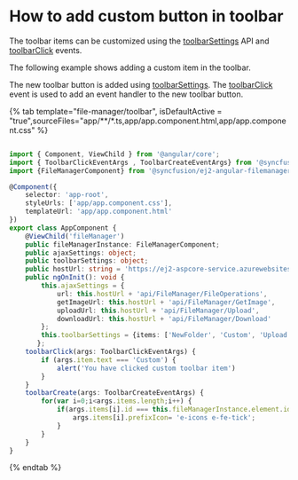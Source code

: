 # How to add custom button in toolbar

The toolbar items can be customized using the [toolbarSettings](../../api/file-manager/#toolbarsettings) API and [toolbarClick](../../api/file-manager/#toolbarclick) events.

The following example shows adding a custom item in the toolbar.

The new toolbar button is added using [toolbarSettings](../../api/file-manager/#toolbarsettings). The [toolbarClick](../../api/file-manager/#toolbarclick) event is used to add an event handler to the new toolbar button.

{% tab template="file-manager/toolbar", isDefaultActive = "true",sourceFiles="app/**/*.ts,app/app.component.html,app/app.component.css" %}

```typescript

import { Component, ViewChild } from '@angular/core';
import { ToolbarClickEventArgs , ToolbarCreateEventArgs} from '@syncfusion/ej2-filemanager';
import {FileManagerComponent} from '@syncfusion/ej2-angular-filemanager';

@Component({
    selector: 'app-root',
    styleUrls: ['app/app.component.css'],
    templateUrl: 'app/app.component.html'
})
export class AppComponent {
    @ViewChild('fileManager')
    public fileManagerInstance: FileManagerComponent;
    public ajaxSettings: object;
    public toolbarSettings: object;
    public hostUrl: string = 'https://ej2-aspcore-service.azurewebsites.net/';
    public ngOnInit(): void {
        this.ajaxSettings = {
            url: this.hostUrl + 'api/FileManager/FileOperations',
            getImageUrl: this.hostUrl + 'api/FileManager/GetImage',
            uploadUrl: this.hostUrl + 'api/FileManager/Upload',
            downloadUrl: this.hostUrl + 'api/FileManager/Download'
        };
        this.toolbarSettings = {items: ['NewFolder', 'Custom', 'Upload', 'Delete', 'Download', 'Rename', 'SortBy', 'Refresh', 'Selection', 'View', 'Details']}
       };
    toolbarClick(args: ToolbarClickEventArgs) {
        if (args.item.text === 'Custom') {
            alert('You have clicked custom toolbar item')
        }
    }
    toolbarCreate(args: ToolbarCreateEventArgs) {
        for(var i=0;i<args.items.length;i++) {
            if(args.items[i].id === this.fileManagerInstance.element.id +'_tb_custom') {
                args.items[i].prefixIcon= 'e-icons e-fe-tick';
            }
        }
    }
}

```

{% endtab %}